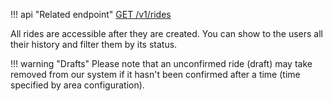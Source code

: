 !!! api "Related endpoint"
    [GET /v1/rides](https://app.swaggerhub.com/apis-docs/Shotl-transportation/maas/1.0.0-draft#/Ride/getRides)
    
All rides are accessible after they are created. You can show to the users all their history and filter
them by its status.

!!! warning "Drafts"
    Please note that an unconfirmed ride (draft) may take removed from our system if it hasn't been
    confirmed after a time (time specified by area configuration).